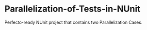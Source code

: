# Parallelization-of-Tests-in-NUnit
Perfecto-ready NUnit project that contains two Parallelization Cases.
